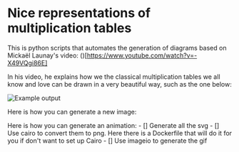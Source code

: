 # Nice representations of multiplication tables

This is python scripts that automates the generation of diagrams based
on Mickaël Launay's video: ()[https://www.youtube.com/watch?v=-X49VQgi86E]

In his video, he explains how we the classical multiplication tables
we all know and love can be drawn in a very beautiful way, such as the one below:

![Example output](gifs/1.gif)

Here is how you can generate a new image:


Here is how you can generate an animation:
    - [] Generate all the svg
    - [] Use cairo to convert them to png. Here there is a Dockerfile that will do it for you if don't want to set up Cairo
    - [] Use imageio to generate the gif

